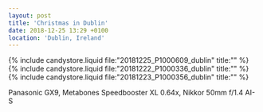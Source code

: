 ```yaml
---
layout: post
title: 'Christmas in Dublin'
date: 2018-12-25 13:29 +0100
location: 'Dublin, Ireland'
---
```


{% include candystore.liquid file:"20181225_P1000609_dublin" title:"" %}
{% include candystore.liquid file:"20181222_P1000336_dublin" title:"" %}
{% include candystore.liquid file:"20181223_P1000356_dublin" title:"" %}

Panasonic GX9, Metabones Speedbooster XL 0.64x, Nikkor 50mm f/1.4 AI-S
